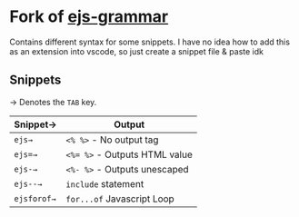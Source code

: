 # Fork of [ejs-grammar](https://github.com/Digitalbrainstem/ejs-grammar) 

Contains different syntax for some snippets. I have no idea how to add this as an extension into vscode, so just create a snippet file & paste idk

## Snippets

→ Denotes the `TAB` key.

| Snippet→ | Output |
| --- | --- |
| `ejs→`    | `<% %>` - No output tag         |
| `ejs=→`  | `<%= %>` - Outputs HTML value    |
| `ejs-→`  | `<%- %>` - Outputs unescaped     |
| `ejs--→`  | `include` statement             |
| `ejsforof→`  | `for...of` Javascript Loop   |
